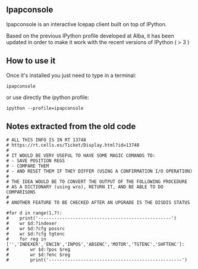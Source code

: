 
Ipapconsole
-----------

Ipapconsole is an interactive Icepap client built on top of IPython.

Based on the previous IPython profile developed at Alba, it has been updated in
order to make it work with the recent versions of IPython ( > 3 )


How to use it
-------------
Once it's installed you just need to type in a terminal:

```
ipapconsole
```

or use directly the ipython profile:

```
ipython --profile=ipapconsole
```

Notes extracted from the old code
---------------------------------
```
# ALL THIS INFO IS IN RT 13748
# https://rt.cells.es/Ticket/Display.html?id=13748
#
# IT WOULD BE VERY USEFUL TO HAVE SOME MAGIC COMANDS TO:
# - SAVE POSITION REGS
# - COMPARE THEM
# - AND RESET THEM IF THEY DIFFER (USING A CONFIRMATION I/O OPERATION)
#
# THE IDEA WOULD BE TO CONVERT THE OUTPUT OF THE FOLLOWING PROCEDURE
# AS A DICTIONARY (using wro), RETURN IT, AND BE ABLE TO DO COMPARISONS
#
# ANOTHER FEATURE TO BE CHECKED AFTER AN UPGRADE IS THE DISDIS STATUS

#for d in range(1,7):
#    print('--------------------------------------------------')
#    wr $d:?indexer
#    wr $d:?cfg possrc
#    wr $d:?cfg tgtenc
#    for reg in ['','INDEXER','ENCIN','INPOS','ABSENC','MOTOR','TGTENC','SHFTENC']:
#        wr $d:?pos $reg
#        wr $d:?enc $reg
#        print('--------------------------------------------------')
```
